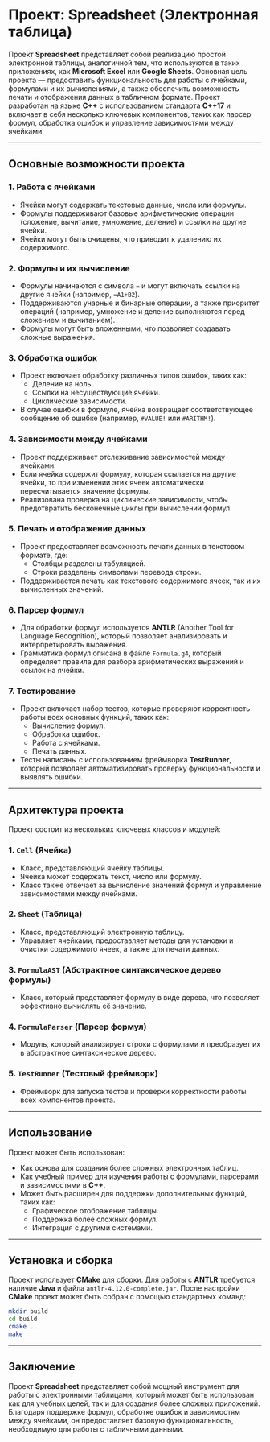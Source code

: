 # **Проект: Spreadsheet (Электронная таблица)**

Проект **Spreadsheet** представляет собой реализацию простой электронной таблицы, аналогичной тем, что используются в таких приложениях, как **Microsoft Excel** или **Google Sheets**. Основная цель проекта — предоставить функциональность для работы с ячейками, формулами и их вычислениями, а также обеспечить возможность печати и отображения данных в табличном формате. Проект разработан на языке **C++** с использованием стандарта **C++17** и включает в себя несколько ключевых компонентов, таких как парсер формул, обработка ошибок и управление зависимостями между ячейками.

---

## **Основные возможности проекта**

### **1. Работа с ячейками**
- Ячейки могут содержать текстовые данные, числа или формулы.
- Формулы поддерживают базовые арифметические операции (сложение, вычитание, умножение, деление) и ссылки на другие ячейки.
- Ячейки могут быть очищены, что приводит к удалению их содержимого.

### **2. Формулы и их вычисление**
- Формулы начинаются с символа `=` и могут включать ссылки на другие ячейки (например, `=A1+B2`).
- Поддерживаются унарные и бинарные операции, а также приоритет операций (например, умножение и деление выполняются перед сложением и вычитанием).
- Формулы могут быть вложенными, что позволяет создавать сложные выражения.

### **3. Обработка ошибок**
- Проект включает обработку различных типов ошибок, таких как:
  - Деление на ноль.
  - Ссылки на несуществующие ячейки.
  - Циклические зависимости.
- В случае ошибки в формуле, ячейка возвращает соответствующее сообщение об ошибке (например, `#VALUE!` или `#ARITHM!`).

### **4. Зависимости между ячейками**
- Проект поддерживает отслеживание зависимостей между ячейками.
- Если ячейка содержит формулу, которая ссылается на другие ячейки, то при изменении этих ячеек автоматически пересчитывается значение формулы.
- Реализована проверка на циклические зависимости, чтобы предотвратить бесконечные циклы при вычислении формул.

### **5. Печать и отображение данных**
- Проект предоставляет возможность печати данных в текстовом формате, где:
  - Столбцы разделены табуляцией.
  - Строки разделены символами перевода строки.
- Поддерживается печать как текстового содержимого ячеек, так и их вычисленных значений.

### **6. Парсер формул**
- Для обработки формул используется **ANTLR** (Another Tool for Language Recognition), который позволяет анализировать и интерпретировать выражения.
- Грамматика формул описана в файле `Formula.g4`, который определяет правила для разбора арифметических выражений и ссылок на ячейки.

### **7. Тестирование**
- Проект включает набор тестов, которые проверяют корректность работы всех основных функций, таких как:
  - Вычисление формул.
  - Обработка ошибок.
  - Работа с ячейками.
  - Печать данных.
- Тесты написаны с использованием фреймворка **TestRunner**, который позволяет автоматизировать проверку функциональности и выявлять ошибки.

---

## **Архитектура проекта**

Проект состоит из нескольких ключевых классов и модулей:

### **1. `Cell` (Ячейка)**
- Класс, представляющий ячейку таблицы.
- Ячейка может содержать текст, число или формулу.
- Класс также отвечает за вычисление значений формул и управление зависимостями между ячейками.

### **2. `Sheet` (Таблица)**
- Класс, представляющий электронную таблицу.
- Управляет ячейками, предоставляет методы для установки и очистки содержимого ячеек, а также для печати данных.

### **3. `FormulaAST` (Абстрактное синтаксическое дерево формулы)**
- Класс, который представляет формулу в виде дерева, что позволяет эффективно вычислять её значение.

### **4. `FormulaParser` (Парсер формул)**
- Модуль, который анализирует строки с формулами и преобразует их в абстрактное синтаксическое дерево.

### **5. `TestRunner` (Тестовый фреймворк)**
- Фреймворк для запуска тестов и проверки корректности работы всех компонентов проекта.

---

## **Использование**

Проект может быть использован:
- Как основа для создания более сложных электронных таблиц.
- Как учебный пример для изучения работы с формулами, парсерами и зависимостями в **C++**.
- Может быть расширен для поддержки дополнительных функций, таких как:
  - Графическое отображение таблицы.
  - Поддержка более сложных формул.
  - Интеграция с другими системами.

---

## **Установка и сборка**

Проект использует **CMake** для сборки. Для работы с **ANTLR** требуется наличие **Java** и файла `antlr-4.12.0-complete.jar`. После настройки **CMake** проект может быть собран с помощью стандартных команд:

```bash
mkdir build
cd build
cmake ..
make
```

---

## **Заключение**

Проект **Spreadsheet** представляет собой мощный инструмент для работы с электронными таблицами, который может быть использован как для учебных целей, так и для создания более сложных приложений. Благодаря поддержке формул, обработке ошибок и зависимостям между ячейками, он предоставляет базовую функциональность, необходимую для работы с табличными данными.
